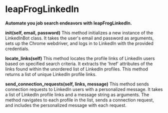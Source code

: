 # leapFrogLinkedIn
**Automate you job search endeavors with leapFrogLinkedIn.**

**__init__(self, email, password)**
This method initializes a new instance of the LinkedInBot class. It takes the user's email and password as arguments, sets up the Chrome webdriver, and logs in to LinkedIn with the provided credentials.

**locate_links(self)**
This method locates the profile links of LinkedIn users based on specified search criteria. It extracts the 'href' attributes of the links found within the unordered list of LinkedIn profiles. This method returns a list of unique LinkedIn profile links.

**send_connection_requests(self, links, message)**
This method sends connection requests to LinkedIn users with a personalized message. It takes a list of LinkedIn profile links and a message string as arguments. The method navigates to each profile in the list, sends a connection request, and includes the personalized message with each request.
